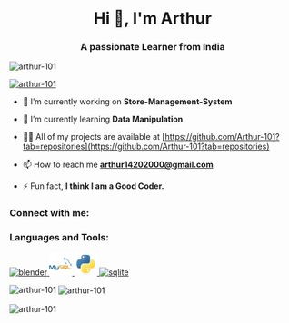 <h1 align="center">Hi 👋, I'm Arthur</h1>
<h3 align="center">A passionate Learner from India</h3>

<p align="left"> <img src="https://komarev.com/ghpvc/?username=arthur-101&label=Profile%20views&color=0e75b6&style=flat" alt="arthur-101" /> </p>

<p align="left"> <a href="https://github.com/ryo-ma/github-profile-trophy"><img src="https://github-profile-trophy.vercel.app/?username=arthur-101" alt="arthur-101" /></a> </p>

- 🔭 I’m currently working on **Store-Management-System**

- 🌱 I’m currently learning **Data Manipulation**

- 👨‍💻 All of my projects are available at [https://github.com/Arthur-101?tab=repositories](https://github.com/Arthur-101?tab=repositories)

- 📫 How to reach me **arthur14202000@gmail.com**

- ⚡ Fun fact, **I think I am a Good Coder.**

<h3 align="left">Connect with me:</h3>
<p align="left">
</p>

<h3 align="left">Languages and Tools:</h3>
<p align="left"> <a href="https://www.blender.org/" target="_blank" rel="noreferrer"> <img src="https://download.blender.org/branding/community/blender_community_badge_white.svg" alt="blender" width="40" height="40"/> </a> <a href="https://www.mysql.com/" target="_blank" rel="noreferrer"> <img src="https://raw.githubusercontent.com/devicons/devicon/master/icons/mysql/mysql-original-wordmark.svg" alt="mysql" width="40" height="40"/> </a> <a href="https://www.python.org" target="_blank" rel="noreferrer"> <img src="https://raw.githubusercontent.com/devicons/devicon/master/icons/python/python-original.svg" alt="python" width="40" height="40"/> </a> <a href="https://www.sqlite.org/" target="_blank" rel="noreferrer"> <img src="https://www.vectorlogo.zone/logos/sqlite/sqlite-icon.svg" alt="sqlite" width="40" height="40"/> </a> </p>

<p><img align="left" src="https://github-readme-stats.vercel.app/api/top-langs?username=arthur-101&show_icons=true&locale=en&layout=compact" alt="arthur-101" /></p>

<p>&nbsp;<img align="center" src="https://github-readme-stats.vercel.app/api?username=arthur-101&show_icons=true&locale=en" alt="arthur-101" /></p>

<p><img align="center" src="https://github-readme-streak-stats.herokuapp.com/?user=arthur-101&" alt="arthur-101" /></p> 
